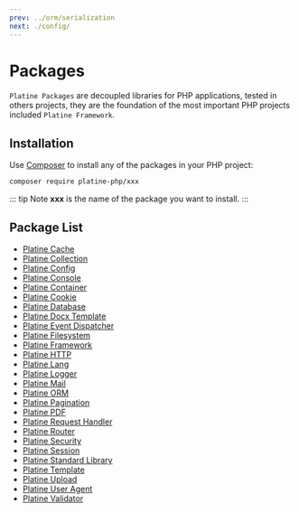 ```yaml
---
prev: ../orm/serialization
next: ./config/
---
```

# Packages
`Platine Packages` are decoupled libraries for PHP applications, tested in others projects, they are the foundation of the most important PHP projects included `Platine Framework`.

## Installation
Use [Composer](https://getcomposer.org) to install any of the packages in your PHP project:
```bash
composer require platine-php/xxx
```
::: tip Note
**xxx** is the name of the package you want to install.
:::

## Package List
- [Platine Cache](./cache)
- [Platine Collection](./collection)
- [Platine Config](./config)
- [Platine Console](./console)
- [Platine Container](./container)
- [Platine Cookie](./cookie)
- [Platine Database](./database)
- [Platine Docx Template](./docx-template)
- [Platine Event Dispatcher](./event-dispatcher)
- [Platine Filesystem](./filesystem)
- [Platine Framework](./framework)
- [Platine HTTP](./http)
- [Platine Lang](./lang)
- [Platine Logger](./logger)
- [Platine Mail](./mail)
- [Platine ORM](./orm)
- [Platine Pagination](./pagination)
- [Platine PDF](./pdf)
- [Platine Request Handler](./request-handler)
- [Platine Router](./router)
- [Platine Security](./security)
- [Platine Session](./session)
- [Platine Standard Library](./stdlib)
- [Platine Template](./template)
- [Platine Upload](./upload)
- [Platine User Agent](./user-agent)
- [Platine Validator](./validator)